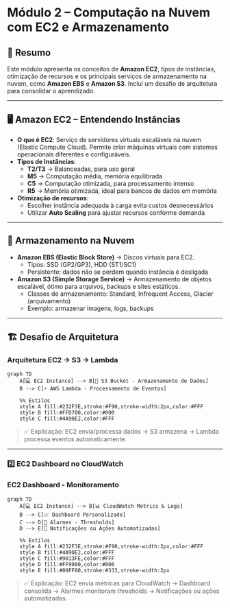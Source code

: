 # Módulo 2 – Computação na Nuvem com EC2 e Armazenamento

## 📌 Resumo
Este módulo apresenta os conceitos de **Amazon EC2**, tipos de instâncias, otimização de recursos e os principais serviços de armazenamento na nuvem, como **Amazon EBS** e **Amazon S3**. Inclui um desafio de arquitetura para consolidar o aprendizado.

---

## 🖥️ Amazon EC2 – Entendendo Instâncias

- **O que é EC2**: Serviço de servidores virtuais escaláveis na nuvem (Elastic Compute Cloud). Permite criar máquinas virtuais com sistemas operacionais diferentes e configuráveis.  
- **Tipos de Instâncias**:
  - **T2/T3** → Balanceadas, para uso geral  
  - **M5** → Computação média, memória equilibrada  
  - **C5** → Computação otimizada, para processamento intenso  
  - **R5** → Memória otimizada, ideal para bancos de dados em memória  
- **Otimização de recursos**:
  - Escolher instância adequada à carga evita custos desnecessários  
  - Utilizar **Auto Scaling** para ajustar recursos conforme demanda

---

## 💾 Armazenamento na Nuvem

- **Amazon EBS (Elastic Block Store)** → Discos virtuais para EC2.  
  - Tipos: SSD (GP2/GP3), HDD (ST1/SC1)  
  - Persistente: dados não se perdem quando instância é desligada  
- **Amazon S3 (Simple Storage Service)** → Armazenamento de objetos escalável, ótimo para arquivos, backups e sites estáticos.  
  - Classes de armazenamento: Standard, Infrequent Access, Glacier (arquivamento)  
  - Exemplo: armazenar imagens, logs, backups  

---

## 🏗️ Desafio de Arquitetura

### Arquitetura EC2 → S3 → Lambda

```mermaid
graph TD
    A[💻 EC2 Instance] --> B[📁 S3 Bucket - Armazenamento de Dados]
    B --> C[⚡ AWS Lambda - Processamento de Eventos]

    %% Estilos
    style A fill:#232F3E,stroke:#F90,stroke-width:2px,color:#FFF
    style B fill:#FFD700,color:#000
    style C fill:#4A90E2,color:#FFF
```

> ✅ Explicação: EC2 envia/processa dados → S3 armazena → Lambda processa eventos automaticamente.  

---

### **2️⃣ EC2 Dashboard no CloudWatch**

### EC2 Dashboard - Monitoramento

```mermaid
graph TD
    A[💻 EC2 Instance] --> B[📊 CloudWatch Metrics & Logs]
    B --> C[📈 Dashboard Personalizado]
    C --> D[🚨 Alarmes - Thresholds]
    D --> E[🔔 Notificações ou Ações Automatizadas]

    %% Estilos
    style A fill:#232F3E,stroke:#F90,stroke-width:2px,color:#FFF
    style B fill:#4A90E2,color:#FFF
    style C fill:#9013FE,color:#FFF
    style D fill:#FF9900,color:#000
    style E fill:#00FF00,stroke:#333,stroke-width:2px
```
> ✅ Explicação: EC2 envia métricas para CloudWatch → Dashboard consolida → Alarmes monitoram thresholds → Notificações ou ações automatizadas.

